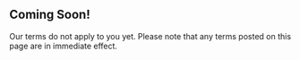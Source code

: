 ## Coming Soon!
Our terms do not apply to you yet. Please note that any terms posted on this page are in immediate effect.